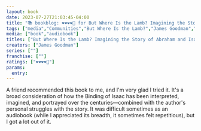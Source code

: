 ```yaml
---
layout: book
date: 2023-07-27T21:03:45-04:00
title: "📚 bookblog: ❤️❤️❤️❤️🖤 for But Where Is the Lamb? Imagining the Story of Abraham and Isaac, by James Goodman"
tags: ["media","Communities","But Where Is the Lamb?","James Goodman","Abraham","Isaac","Binding of Isaac"]
media: ["book","audiobook"]
titles: ["But Where Is the Lamb? Imagining the Story of Abraham and Isaac"]
creators: ["James Goodman"]
series: [""]
franchise: [""]
ratings: ["❤️❤️❤️❤️🖤"]
params:
  entry:
---
```

A friend recommended this book to me, and I'm very glad I tried it. It's a broad consideration of how the Binding of Isaac has been interpreted, imagined, and portrayed over the centuries—combined with the author's personal struggles with the story. It was difficult sometimes as an audiobook (while I appreciated its breadth, it sometimes felt repetitious), but I got a lot out of it.
